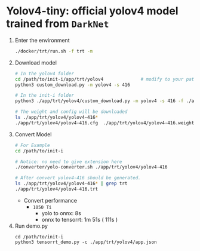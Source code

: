 # Yolov4-tiny: official yolov4 model trained from `DarkNet`

1. Enter the environment
    ```bash
    ./docker/trt/run.sh -f trt -m
    ```
2. Download model
    ```bash
    # In the yolov4 folder
    cd /path/to/init-i/app/trt/yolov4              # modify to your path
    python3 custom_download.py -m yolov4 -s 416 

    # In the init-i folder
    python3 ./app/trt/yolov4/custom_download.py -m yolov4 -s 416 -f ./app/trt/yolov4

    # The weight and config will be downloaded
    ls ./app/trt/yolov4/yolov4-416*
    ./app/trt/yolov4/yolov4-416.cfg  ./app/trt/yolov4/yolov4-416.weights
    ```
3. Convert Model
    ```bash
    # For Example
    cd /path/to/init-i

    # Notice: no need to give extension here
    ./converter/yolo-converter.sh ./app/trt/yolov4/yolov4-416

    # After convert yolov4-416 should be generated.
    ls ./app/trt/yolov4/yolov4-416* | grep trt
    ./app/trt/yolov4/yolov4-416.trt
    ```
    * Convert performance
      * `1050 Ti`
        * yolo to onnx: 8s
        * onnx to tensorrt: 1m 51s ( 111s )
4. Run demo.py
    ```
    cd /path/to/init-i
    python3 tensorrt_demo.py -c ./app/trt/yolov4/app.json
    ```
